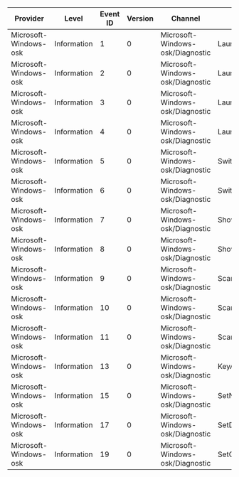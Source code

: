 Provider               |  Level        |  Event ID  |  Version  |  Channel                           |  Task                  |  Opcode  |  Keyword              |  Message
-----------------------|---------------|------------|-----------|------------------------------------|------------------------|----------|-----------------------|---------
Microsoft-Windows-osk  |  Information  |  1         |  0        |  Microsoft-Windows-osk/Diagnostic  |  LaunchApp             |  Start   |  PerfInstrumentation  |
Microsoft-Windows-osk  |  Information  |  2         |  0        |  Microsoft-Windows-osk/Diagnostic  |  LaunchApp             |  Stop    |  PerfInstrumentation  |
Microsoft-Windows-osk  |  Information  |  3         |  0        |  Microsoft-Windows-osk/Diagnostic  |  LaunchOptionsDlg      |  Start   |  PerfInstrumentation  |
Microsoft-Windows-osk  |  Information  |  4         |  0        |  Microsoft-Windows-osk/Diagnostic  |  LaunchOptionsDlg      |  Stop    |  PerfInstrumentation  |
Microsoft-Windows-osk  |  Information  |  5         |  0        |  Microsoft-Windows-osk/Diagnostic  |  SwitchMode            |  Start   |  PerfInstrumentation  |
Microsoft-Windows-osk  |  Information  |  6         |  0        |  Microsoft-Windows-osk/Diagnostic  |  SwitchMode            |  Stop    |  PerfInstrumentation  |
Microsoft-Windows-osk  |  Information  |  7         |  0        |  Microsoft-Windows-osk/Diagnostic  |  ShowPredictions       |  Start   |  PerfInstrumentation  |
Microsoft-Windows-osk  |  Information  |  8         |  0        |  Microsoft-Windows-osk/Diagnostic  |  ShowPredictions       |  Stop    |  PerfInstrumentation  |
Microsoft-Windows-osk  |  Information  |  9         |  0        |  Microsoft-Windows-osk/Diagnostic  |  ScanStateTransition   |  Start   |  PerfInstrumentation  |
Microsoft-Windows-osk  |  Information  |  10        |  0        |  Microsoft-Windows-osk/Diagnostic  |  ScanStateTransition   |  Stop    |  PerfInstrumentation  |
Microsoft-Windows-osk  |  Information  |  11        |  0        |  Microsoft-Windows-osk/Diagnostic  |  ScanTargetTransition  |          |  PerfInstrumentation  |
Microsoft-Windows-osk  |  Information  |  13        |  0        |  Microsoft-Windows-osk/Diagnostic  |  KeyActivation         |          |  PerfInstrumentation  |
Microsoft-Windows-osk  |  Information  |  15        |  0        |  Microsoft-Windows-osk/Diagnostic  |  SetNumpadVisibility   |          |  PerfInstrumentation  |
Microsoft-Windows-osk  |  Information  |  17        |  0        |  Microsoft-Windows-osk/Diagnostic  |  SetDockedState        |          |  PerfInstrumentation  |
Microsoft-Windows-osk  |  Information  |  19        |  0        |  Microsoft-Windows-osk/Diagnostic  |  SetOSKFadeState       |          |  PerfInstrumentation  |